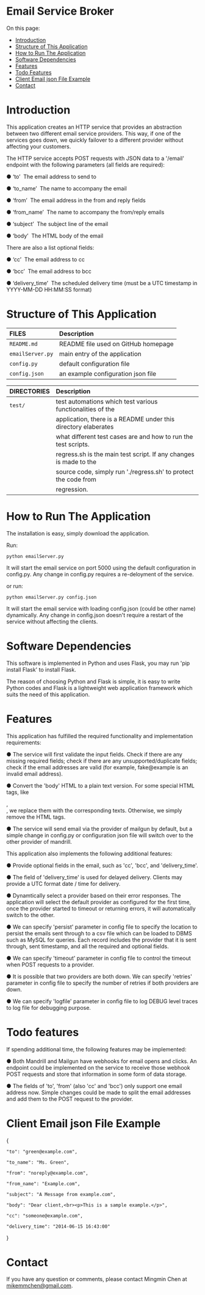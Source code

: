 Email Service Broker
====================

On this page:

* [Introduction](https://github.com/mmchen/email-broker/overview#markdown-header-introduction)
* [Structure of This Application](https://github.com/mmchen/email-broker/overview#markdown-header-structure-of-this-application)
* [How to Run The Application](https://github.com/mmchen/email-broker/overview#markdown-header-how-to-run-the-application)
* [Software Dependencies](https://github.com/mmchen/email-broker/overview#markdown-header-software-dependencies)
* [Features](https://github.com/mmchen/email-broker/overview#markdown-header-features)
* [Todo Features](https://github.com/mmchen/email-broker/overview#markdown-header-todo-features)
* [Client Email json File Example](https://github.com/mmchen/email-broker/overview#markdown-header-client-email-json-file-example)
* [Contact](https://github.com/mmchen/email-broker/overview#markdown-header-Contact)

# Introduction

This application creates an HTTP service that provides an abstraction between two different email service providers. This way, if one of the services goes down, we quickly failover to a different provider without affecting your customers.

The HTTP service accepts POST requests with JSON data to a '/email' endpoint with the following parameters (all fields are required):

● ‘to’ ­ The email address to send to

● ‘to\_name’ ­ The name to accompany the email

● ‘from’ ­ The email address in the from and reply fields

● ‘from\_name’ ­ The name to accompany the from/reply emails

● ‘subject’ ­ The subject line of the email

● ‘body’ ­ The HTML body of the email

There are also a list optional fields:

● ‘cc’ ­ The email address to cc

● ‘bcc’ ­ The email address to bcc

● ‘delivery\_time’ ­ The scheduled delivery time (must be a UTC timestamp in YYYY-MM-DD HH:MM:SS format)

# Structure of This Application

  FILES             |  Description
 :----------------- | :---------------------------------------------------------------------
 `README.md`        |  README file used on GitHub homepage
 `emailServer.py`   |  main entry of the application
 `config.py`        |  default configuration file
 `config.json`      |  an example configuration json file

  DIRECTORIES       |  Description
 :----------------- | :---------------------------------------------------------------------
 `test/`            |  test automations which test various functionalities of the 
                    |  application, there is a README under this directory elaberates
                    |  what different test cases are and how to run the test scripts.
                    |  regress.sh is the main test script. If any changes is made to the
                    |  source code, simply run './regress.sh' to protect the code from
                    |  regression.

# How to Run The Application

The installation is easy, simply download the application.

Run:

    python emailServer.py

It will start the email service on port 5000 using the default configuration in config.py. Any change in config.py requires a re-deloyment of the service.

or run:

    python emailServer.py config.json

It will start the email service with loading config.json (could be other name) dynamically. Any change in config.json doesn't require a restart of the service without affecting the clients.

# Software Dependencies

This software is implemented in Python and uses Flask, you may run 'pip install Flask' to install Flask.

The reason of choosing Python and Flask is simple, it is easy to write Python codes and Flask is a lightweight web application framework which suits the need of this application.


# Features

This application has fulfilled the required functionality and implementation requirements:

● The service will first validate the input fields. Check if there are any missing required fields; check if there are any unsupported/duplicate fields; check if the email addresses are valid (for example, fake@example is an invalid email address).

● Convert the 'body' HTML to a plain text version. For some special HTML tags, like <p>, <br>, we replace them with the corresponding texts. Otherwise, we simply remove the HTML tags.

● The service will send email via the provider of mailgun by default, but a simple change in config.py or configuration json file will switch over to the other provider of mandrill. 

This application also implements the following additional features:

● Provide optional fields in the email, such as 'cc', 'bcc', and 'delivery\_time'.

● The field of 'delivery\_time' is used for delayed delivery. Clients may provide a UTC format date / time for delivery.

● Dynamtically select a provider based on their error responses. The application will select the default provider as configured for the first time, once the provider started to timeout or returning errors, it will automatically switch to the other.

● We can specify 'persist' parameter in config file to specify the location to persist the emails sent through to a csv file which can be loaded to DBMS such as MySQL for queries. Each record includes the provider that it is sent through, sent timestamp, and all the required and optional fields.

● We can specify 'timeout' parameter in config file to control the timeout when POST requests to a provider.

● It is possible that two providers are both down. We can specify 'retries' parameter in config file to specify the number of retries if both providers are down.

● We can specify 'logfile' parameter in config file to log DEBUG level traces to log file for debugging purpose.

# Todo features

If spending additional time, the following features may be implemented:

● Both Mandrill and Mailgun have webhooks for email opens and clicks. An endpoint could be implemented on the service to receive those webhook POST requests and store that information in some form of data storage. 

● The fields of 'to', 'from' (also 'cc' and 'bcc') only support one email address now. Simple changes could be made to split the email addresses and add them to the POST request to the provider.

# Client Email json File Example


{

    "to": "green@example.com",

    "to_name": "Ms. Green",

    "from": "noreply@example.com",

    "from_name": "Example.com",

    "subject": "A Message from example.com",

    "body": "Dear client,<br><p>This is a sample example.</p>",

    "cc": "someone@example.com",

    "delivery_time": "2014-06-15 16:43:00"

}

# Contact

If you have any question or comments, please contact Mingmin Chen at mikemmchen@gmail.com.
